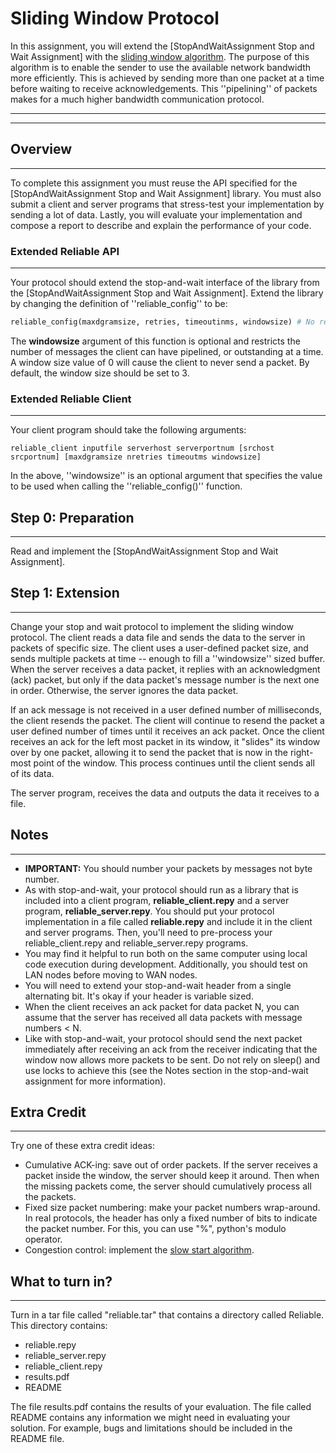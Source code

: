 # Sliding Window Protocol

In this assignment, you will extend the [StopAndWaitAssignment Stop and Wait Assignment] with the [sliding window algorithm](http://en.wikipedia.org/wiki/Sliding_window). The purpose of this algorithm is to enable the sender to use the available network bandwidth more efficiently. This is achieved by sending more than one packet at a time before waiting to receive acknowledgements. This ''pipelining'' of packets makes for a much higher bandwidth communication protocol. 

----

----



## Overview
----

To complete this assignment you must reuse the API specified for the [StopAndWaitAssignment Stop and Wait Assignment] library. You must also submit a client and server programs that stress-test your implementation by sending a lot of data.  Lastly, you will evaluate your implementation and compose a report to describe and explain the performance of your code.



### Extended Reliable API
----

Your protocol should extend the stop-and-wait interface of the library from the [StopAndWaitAssignment Stop and Wait Assignment]. Extend the library by changing the definition of ''reliable_config'' to be:
```python     
reliable_config(maxdgramsize, retries, timeoutinms, windowsize) # No return
```
The **windowsize** argument of this function is optional and restricts the number of messages the client can have pipelined, or outstanding at a time. A window size value of 0 will cause the client to never send a packet. By default, the window size should be set to 3.



### Extended Reliable Client
----

Your client program should take the following arguments:
```
reliable_client inputfile serverhost serverportnum [srchost srcportnum] [maxdgramsize nretries timeoutms windowsize]
```

In the above, ''windowsize'' is an optional argument that specifies the value to be used when calling the ''reliable_config()'' function.



## Step 0: Preparation
----
Read and implement the [StopAndWaitAssignment Stop and Wait Assignment].




## Step 1: Extension
----
Change your stop and wait protocol to implement the sliding window protocol.  The client reads a data file and sends the data to the server in packets of specific size. The client uses a user-defined packet size, and sends multiple packets at time -- enough to fill a ''windowsize'' sized buffer.  When the server receives a data packet, it replies with an acknowledgment (ack) packet, but only if the data packet's message number is the next one in order. Otherwise, the server ignores the data packet.

If an ack message is not received in a user defined number of milliseconds, the client resends the packet. The client will continue to resend the packet a user defined number of times until it receives an ack packet. Once the client receives an ack for the left most packet in its window, it "slides" its window over by one packet, allowing it to send the packet that is now in the right-most point of the window. This process continues until the client sends all of its data.

The server program, receives the data and outputs the data it receives to a file.



## Notes
----

 * **IMPORTANT:** You should number your packets by messages not byte number.
 * As with stop-and-wait, your protocol should run as a library that is included into a client program, **reliable_client.repy** and a server program, **reliable_server.repy**.  You should put your protocol implementation in a file called **reliable.repy** and include it in the client and server programs.  Then, you'll need to pre-process your reliable_client.repy and reliable_server.repy programs.
 * You may find it helpful to run both on the same computer using local code execution during development.   Additionally, you should test on LAN nodes before moving to WAN nodes.
 * You will need to extend your stop-and-wait header from a single alternating bit.  It's okay if your header is variable sized. 
 * When the client receives an ack packet for data packet N, you can assume that the server has received all data packets with message numbers < N.
 * Like with stop-and-wait, your protocol should send the next packet immediately after receiving an ack from the receiver indicating that the window now allows more packets to be sent. Do not rely on sleep() and use locks to achieve this (see the Notes section in the stop-and-wait assignment for more information).



## Extra Credit
----
Try one of these extra credit ideas:
 * Cumulative ACK-ing: save out of order packets.  If the server receives a packet inside the window, the server should keep it around.  Then when the missing packets come, the server should cumulatively process all the packets.
 * Fixed size packet numbering: make your packet numbers wrap-around.  In real protocols, the header has only a fixed number of bits to indicate the packet number. For this, you can use "%", python's modulo operator.
 * Congestion control: implement the [slow start algorithm](http://en.wikipedia.org/wiki/Slow-start).



## What to turn in?
----

Turn in a tar file called "reliable.tar" that contains a directory called Reliable. This directory contains:
 * reliable.repy
 * reliable_server.repy
 * reliable_client.repy
 * results.pdf
 * README

The file results.pdf contains the results of your evaluation. The file called README contains any information we might need in evaluating your solution. For example, bugs and limitations should be included in the README file. 
